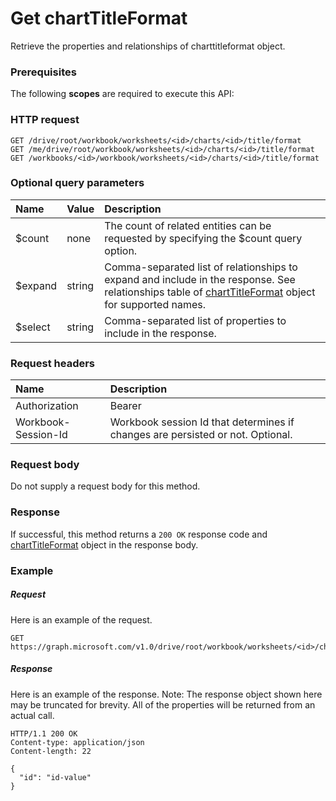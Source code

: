 # Get chartTitleFormat

Retrieve the properties and relationships of charttitleformat object.
### Prerequisites
The following **scopes** are required to execute this API: 
### HTTP request
<!-- { "blockType": "ignored" } -->
```http
GET /drive/root/workbook/worksheets/<id>/charts/<id>/title/format
GET /me/drive/root/workbook/worksheets/<id>/charts/<id>/title/format
GET /workbooks/<id>/workbook/worksheets/<id>/charts/<id>/title/format
```
### Optional query parameters
|Name|Value|Description|
|:---------------|:--------|:-------|
|$count|none|The count of related entities can be requested by specifying the $count query option.|
|$expand|string|Comma-separated list of relationships to expand and include in the response. See relationships table of [chartTitleFormat](../resources/charttitleformat.md) object for supported names. |
|$select|string|Comma-separated list of properties to include in the response.|

### Request headers
| Name      |Description|
|:----------|:----------|
| Authorization  | Bearer <code>|
| Workbook-Session-Id  | Workbook session Id that determines if changes are persisted or not. Optional.|

### Request body
Do not supply a request body for this method.
### Response
If successful, this method returns a `200 OK` response code and [chartTitleFormat](../resources/charttitleformat.md) object in the response body.
### Example
##### Request
Here is an example of the request.
<!-- {
  "blockType": "request",
  "name": "get_charttitleformat"
}-->
```http
GET https://graph.microsoft.com/v1.0/drive/root/workbook/worksheets/<id>/charts/<id>/title/format
```
##### Response
Here is an example of the response. Note: The response object shown here may be truncated for brevity. All of the properties will be returned from an actual call.
<!-- {
  "blockType": "response",
  "truncated": true,
  "@odata.type": "microsoft.graph.chartTitleFormat"
} -->
```http
HTTP/1.1 200 OK
Content-type: application/json
Content-length: 22

{
  "id": "id-value"
}
```

<!-- uuid: 8fcb5dbc-d5aa-4681-8e31-b001d5168d79
2015-10-25 14:57:30 UTC -->
<!-- {
  "type": "#page.annotation",
  "description": "Get chartTitleFormat",
  "keywords": "",
  "section": "documentation",
  "tocPath": ""
}-->